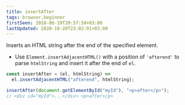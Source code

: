 ```yaml
---
title: insertAfter
tags: browser,beginner
firstSeen: 2018-06-19T20:57:58+03:00
lastUpdated: 2020-10-20T23:02:01+03:00
---
```


Inserts an HTML string after the end of the specified element.

- Use `Element.insertAdjacentHTML()` with a position of `'afterend'` to parse `htmlString` and insert it after the end of `el`.

```js
const insertAfter = (el, htmlString) =>
  el.insertAdjacentHTML("afterend", htmlString);
```

```js
insertAfter(document.getElementById("myId"), "<p>after</p>");
// <div id="myId">...</div> <p>after</p>
```
